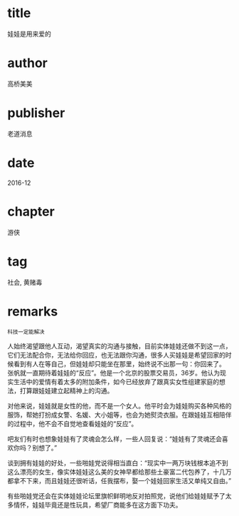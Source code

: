 # title
娃娃是用来爱的

# author
高桥美美

# publisher
老道消息

# date
2016-12

# chapter
游侠

# tag
社会, 黄赌毒

# remarks
`科技一定能解决`

人始终渴望跟他人互动，渴望真实的沟通与接触，目前实体娃娃还做不到这一点，它们无法配合你，无法给你回应，也无法跟你沟通，很多人买娃娃是希望回家的时候看到有人在等自己，但娃娃却只能坐在那里，始终说不出那一句：你回来了。
张帆就一直期待着娃娃的“反应”。他是一个北京的股票交易员，36岁。他认为现实生活中的爱情有着太多的附加条件，如今已经放弃了跟真实女性组建家庭的想法，打算跟娃娃建立起精神上的沟通。

对他来说，娃娃就是女性的他，而不是一个女人。他平时会为娃娃购买各种风格的服饰，帮她打扮成女警、名媛、大小姐等，也会为她熨烫衣服。在跟娃娃互相陪伴的过程中，他不会不自觉地查看娃娃的“反应”。

吧友们有时也想象娃娃有了灵魂会怎么样，一些人回复说：“娃娃有了灵魂还会喜欢你吗？别想了。”

谈到拥有娃娃的好处，一些啪娃党说得相当直白：“现实中一两万块钱根本追不到这么漂亮的女生，像实体娃娃这么美的女神早都给那些土豪富二代包养了，十几万都拿不下来，而且娃娃还很听话，任我摆布，娶一个娃娃回家生活又单纯又自由。”

有些啪娃党还会在实体娃娃论坛里旗帜鲜明地反对拍照党，说他们给娃娃赋予了太多情怀，娃娃毕竟还是性玩具，希望厂商能多在这方面下功夫。